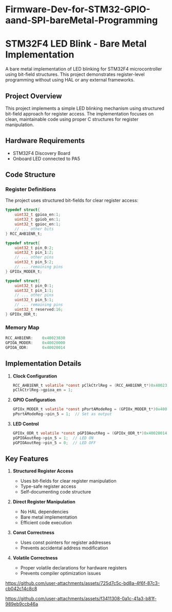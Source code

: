 # Firmware-Dev-for-STM32-GPIO-aand-SPI-bareMetal-Programming


# STM32F4 LED Blink - Bare Metal Implementation

A bare metal implementation of LED blinking for STM32F4 microcontroller using bit-field structures. This project demonstrates register-level programming without using HAL or any external frameworks.

## Project Overview

This project implements a simple LED blinking mechanism using structured bit-field approach for register access. The implementation focuses on clean, maintainable code using proper C structures for register manipulation.

## Hardware Requirements

- STM32F4 Discovery Board
- Onboard LED connected to PA5

## Code Structure

### Register Definitions
The project uses structured bit-fields for clear register access:

```c
typedef struct{
    uint32_t gpioa_en:1;
    uint32_t gpiob_en:1;
    uint32_t gpioc_en:1;
    // ... other bits
} RCC_AHB1ENR_t;

typedef struct{
    uint32_t pin_0:2;
    uint32_t pin_1:2;
    // ... other pins
    uint32_t pin_5:2;
    // ... remaining pins
} GPIOx_MODER_t;

typedef struct{
    uint32_t pin_0:1;
    uint32_t pin_1:1;
    // ... other pins
    uint32_t pin_5:1;
    // ... remaining pins
    uint32_t reserved:16;
} GPIOx_ODR_t;
```

### Memory Map
```c
RCC_AHB1ENR:    0x40023830
GPIOA_MODER:    0x40020000
GPIOA_ODR:      0x40020014
```

## Implementation Details

1. **Clock Configuration**
   ```c
   RCC_AHB1ENR_t volatile *const pClkCtrlReg = (RCC_AHB1ENR_t*)0x40023830;
   pClkCtrlReg->gpioa_en = 1;
   ```

2. **GPIO Configuration**
   ```c
   GPIOx_MODER_t volatile *const pPortAModeReg = (GPIOx_MODER_t*)0x40020000;
   pPortAModeReg->pin_5 = 1;  // Set as output
   ```

3. **LED Control**
   ```c
   GPIOx_ODR_t volatile *const pGPIOAoutReg = (GPIOx_ODR_t*)0x40020014;
   pGPIOAoutReg->pin_5 = 1;  // LED ON
   pGPIOAoutReg->pin_5 = 0;  // LED OFF
   ```

## Key Features

1. **Structured Register Access**
   - Uses bit-fields for clear register manipulation
   - Type-safe register access
   - Self-documenting code structure

2. **Direct Register Manipulation**
   - No HAL dependencies
   - Bare metal implementation
   - Efficient code execution



3. **Const Correctness**
   - Uses const pointers for register addresses
   - Prevents accidental address modification

4. **Volatile Correctness**
   - Proper volatile declarations for hardware registers
   - Prevents compiler optimization issues

https://github.com/user-attachments/assets/725d7c5c-bd8a-4f6f-87c3-cb042c14c8c8

https://github.com/user-attachments/assets/f3411308-0a1c-41a3-b81f-989eb9ccb46a

